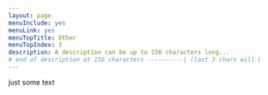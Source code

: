 ```yaml
---
layout: page
menuInclude: yes
menuLink: yes
menuTopTitle: Other
menuTopIndex: 3
description: A description can be up to 156 characters long...
# end of description at 156 characters ----------| (last 3 chars will be replaced by '...' on overflow)
---
```


just some text